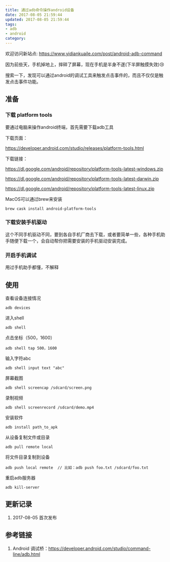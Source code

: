 ```yaml
---
title: 通过adb命令操作android设备
date: 2017-08-05 21:59:44
updated: 2017-08-05 21:59:44
tags:
- adb
- android
category:
---
```


欢迎访问新站点: <https://www.yidiankuaile.com/post/android-adb-command>

因为前些天，手机掉地上，摔碎了屏幕，现在手机是半身不遂(下半屏触摸失效)😢

搜索一下，发现可以通过android的调试工具来触发点击事件的，而且不仅仅是触发点击事件功能。

## 准备
### 下载 platform tools

要通过电脑来操作android终端，首先需要下载adb工具

下载页面：

https://developer.android.com/studio/releases/platform-tools.html

下载链接：

https://dl.google.com/android/repository/platform-tools-latest-windows.zip

https://dl.google.com/android/repository/platform-tools-latest-darwin.zip

https://dl.google.com/android/repository/platform-tools-latest-linux.zip

MacOS可以通过brew来安装

```
brew cask install android-platform-tools
```
### 下载安装手机驱动
这个不同手机驱动不同，要到各自手机厂商去下载，或者要简单一些，各种手机助手随便下载一个，会自动帮你把需要安装的手机驱动安装完成。

### 开启手机调试

用过手机助手都懂，不解释

## 使用

查看设备连接情况

```
adb devices
```

进入shell

```
adb shell
```
点击坐标（500，1600）

```
adb shell tap 500，1600
```

输入字符abc

```
adb shell input text "abc"
```

屏幕截图

```
adb shell screencap /sdcard/screen.png
```

录制视频

```
adb shell screenrecord /sdcard/demo.mp4
```
安装软件

```
adb install path_to_apk
```

从设备复制文件或目录

```
adb pull remote local
```

将文件目录复制到设备

```
adb push local remote  // 比如：adb push foo.txt /sdcard/foo.txt
```

重启adb服务器

```
adb kill-server
```

## 更新记录

1. 2017-08-05 首次发布

## 参考链接

1. Android 调试桥：https://developer.android.com/studio/command-line/adb.html
